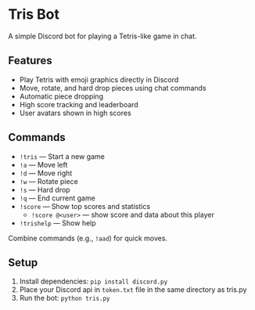 # Tris Bot

A simple Discord bot for playing a Tetris-like game in chat.

## Features

- Play Tetris with emoji graphics directly in Discord
- Move, rotate, and hard drop pieces using chat commands
- Automatic piece dropping
- High score tracking and leaderboard
- User avatars shown in high scores

## Commands

- `!tris` — Start a new game
- `!a` — Move left
- `!d` — Move right
- `!w` — Rotate piece
- `!s` — Hard drop
- `!q` — End current game
- `!score` — Show top scores and statistics
    - `!score @<user>` — show score and data about this player
- `!trishelp` — Show help

Combine commands (e.g., `!aad`) for quick moves.

## Setup

1. Install dependencies: `pip install discord.py`
2. Place your Discord api in `token.txt` file in the same directory as tris.py
3. Run the bot: `python tris.py`
